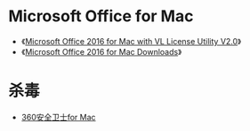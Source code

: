 

# Microsoft Office for Mac

* 《[Microsoft Office 2016 for Mac with VL License Utility V2.0](https://www.firewolf.science/2015/09/microsoft-office-2016-for-mac-15-25-0-with-vl-license-utility/)》
* 《[Microsoft Office 2016 for Mac Downloads](http://macadmins.software/)》

# 杀毒

* [360安全卫士for Mac](http://www.360.cn/mac/)
